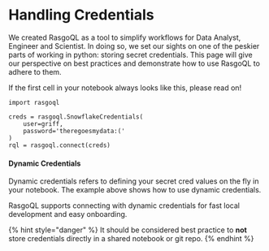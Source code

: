 # Handling Credentials

We created RasgoQL as a tool to simplify workflows for Data Analyst, Engineer and Scientist. In doing so, we set our sights on one of the peskier parts of working in python: storing secret credentials. This page will give our perspective on best practices and demonstrate how to use RasgoQL to adhere to them.

If the first cell in your notebook always looks like this, please read on!

```
import rasgoql

creds = rasgoql.SnowflakeCredentials(
    user=griff,
    password='theregoesmydata:('
)
rql = rasgoql.connect(creds)
```

#### Dynamic Credentials

Dynamic credentials refers to defining your secret cred values on the fly in your notebook. The example above shows how to use dynamic credentials.

RasgoQL supports connecting with dynamic credentials for fast local development and easy onboarding.

{% hint style="danger" %}
It should be considered best practice to **not** store credentials directly in a shared notebook or git repo.
{% endhint %}

